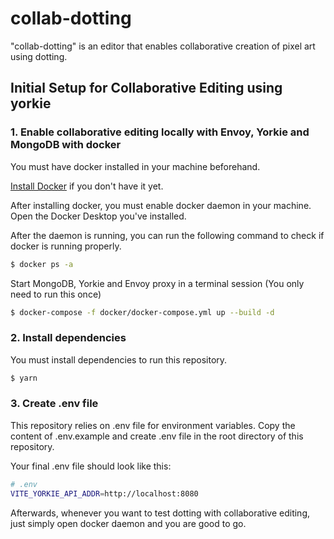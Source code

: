 # collab-dotting

"collab-dotting" is an editor that enables collaborative creation of pixel art using dotting.

## Initial Setup for Collaborative Editing using yorkie

### 1. Enable collaborative editing locally with Envoy, Yorkie and MongoDB with docker

You must have docker installed in your machine beforehand.

[Install Docker](https://docs.docker.com/engine/install/) if you don't have it yet.

After installing docker, you must enable docker daemon in your machine. Open the Docker Desktop you've installed.

After the daemon is running, you can run the following command to check if docker is running properly.

```bash
$ docker ps -a
```

Start MongoDB, Yorkie and Envoy proxy in a terminal session (You only need to run this once)

```bash
$ docker-compose -f docker/docker-compose.yml up --build -d
```

### 2. Install dependencies

You must install dependencies to run this repository.

```bash
$ yarn
```

### 3. Create .env file

This repository relies on .env file for environment variables. Copy the content of .env.example and create .env file in the root directory of this repository.

Your final .env file should look like this:

```bash
# .env
VITE_YORKIE_API_ADDR=http://localhost:8080
```

Afterwards, whenever you want to test dotting with collaborative editing, just simply open docker daemon and you are good to go.
